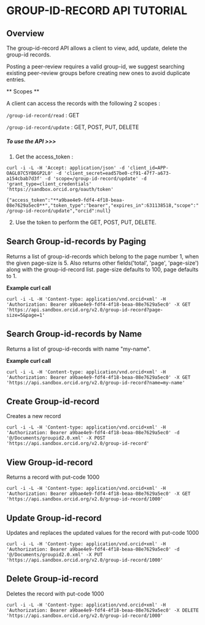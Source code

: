 # GROUP-ID-RECORD API TUTORIAL

## Overview

The group-id-record API allows a client to view, add, update, delete the group-id records.

Posting a peer-review requires a valid group-id, we suggest searching existing peer-review groups before creating new ones to avoid duplicate entries.

** Scopes **

A client can access the records with the following 2 scopes :

```/group-id-record/read``` : GET

```/group-id-record/update``` : GET, POST, PUT, DELETE


##### To use the API >>>

1) Get the access_token :

``curl -i -L -H 'Accept: application/json' -d 'client_id=APP-OAGL07C5YB6GP2L0' -d 'client_secret=ead57be0-cf91-47f7-a673-a154cbab7d3f' -d 'scope=/group-id-record/update' -d 'grant_type=client_credentials' 'https://sandbox.orcid.org/oauth/token'``



``{"access_token":"**a9bae4e9-fdf4-4f18-beaa-08e7629a5ec0**","token_type":"bearer","expires_in":631138518,"scope":"/group-id-record/update","orcid":null}``

2) Use the token to perform the GET, POST, PUT, DELETE.

## Search Group-id-records by Paging


Returns a list of group-id-records which belong to the page number 1, when the given page-size is 5. Also returns other fields('total', 'page', 'page-size') along with the group-id-record list.  page-size defaults to 100, page defaults to 1.


**Example curl call**

``curl -i -L -H 'Content-type: application/vnd.orcid+xml' -H 'Authorization: Bearer a9bae4e9-fdf4-4f18-beaa-08e7629a5ec0' -X GET 'https://api.sandbox.orcid.org/v2.0/group-id-record?page-size=5&page=1'``

## Search Group-id-records by Name

Returns a list of group-id-records with name "my-name".


**Example curl call**

``curl -i -L -H 'Content-type: application/vnd.orcid+xml' -H 'Authorization: Bearer a9bae4e9-fdf4-4f18-beaa-08e7629a5ec0' -X GET 'https://api.sandbox.orcid.org/v2.0/group-id-record?name=my-name'``


## Create Group-id-record

Creates a new record

``curl -i -L -H 'Content-type: application/vnd.orcid+xml' -H 'Authorization: Bearer a9bae4e9-fdf4-4f18-beaa-08e7629a5ec0' -d '@/Documents/groupid2.0.xml' -X POST 'https://api.sandbox.orcid.org/v2.0/group-id-record'``

## View Group-id-record

Returns a record with put-code 1000

``curl -i -L -H 'Content-type: application/vnd.orcid+xml' -H 'Authorization: Bearer a9bae4e9-fdf4-4f18-beaa-08e7629a5ec0' -X GET 'https://api.sandbox.orcid.org/v2.0/group-id-record/1000'``

## Update Group-id-record

Updates and replaces the updated values for the record with put-code 1000

``curl -i -L -H 'Content-type: application/vnd.orcid+xml' -H 'Authorization: Bearer a9bae4e9-fdf4-4f18-beaa-08e7629a5ec0' -d '@/Documents/groupid2.0.xml' -X PUT 'https://api.sandbox.orcid.org/v2.0/group-id-record/1000'``

## Delete Group-id-record

Deletes the record with put-code 1000

``curl -i -L -H 'Content-type: application/vnd.orcid+xml' -H 'Authorization: Bearer a9bae4e9-fdf4-4f18-beaa-08e7629a5ec0' -X DELETE 'https://api.sandbox.orcid.org/v2.0/group-id-record/1000'``
